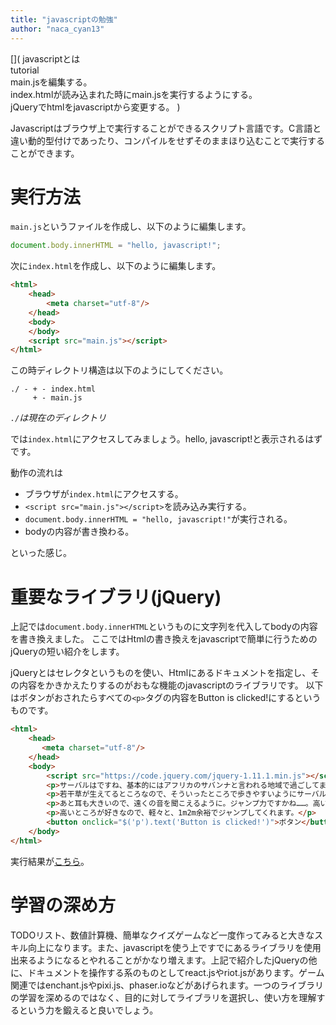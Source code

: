 ```yaml
---
title: "javascriptの勉強"
author: "naca_cyan13"
---
```


[](
javascriptとは\
tutorial\
main.jsを編集する。\
index.htmlが読み込まれた時にmain.jsを実行するようにする。\
jQueryでhtmlをjavascriptから変更する。
)

Javascriptはブラウザ上で実行することができるスクリプト言語です。C言語と違い動的型付けであったり、コンパイルをせずそのままほり込むことで実行することができます。

# 実行方法

`main.js`というファイルを作成し、以下のように編集します。

```javascript
document.body.innerHTML = "hello, javascript!";
```

次に`index.html`を作成し、以下のように編集します。

```html
<html>
    <head>
        <meta charset="utf-8"/>
    </head>
    <body>
    </body>
    <script src="main.js"></script>
</html>
```

この時ディレクトリ構造は以下のようにしてください。

```
./ - + - index.html
     + - main.js
```

_`./`は現在のディレクトリ_

では`index.html`にアクセスしてみましょう。hello, javascript!と表示されるはずです。

動作の流れは

- ブラウザが`index.html`にアクセスする。
- `<script src="main.js"></script>`を読み込み実行する。
- `document.body.innerHTML = "hello, javascript!"`が実行される。
- bodyの内容が書き換わる。

といった感じ。

# 重要なライブラリ(jQuery)

上記では`document.body.innerHTML`というものに文字列を代入してbodyの内容を書き換えました。
ここではHtmlの書き換えをjavascriptで簡単に行うためのjQueryの短い紹介をします。


jQueryとはセレクタというものを使い、Htmlにあるドキュメントを指定し、その内容をかきかえたりするのがおもな機能のjavascriptのライブラリです。
以下はボタンがおされたらすべての`<p>`タグの内容をButton is clicked!にするというものです。

```html
<html>
    <head>
       <meta charset="utf-8"/> 
    </head>
    <body>
        <script src="https://code.jquery.com/jquery-1.11.1.min.js"></script>
        <p>サーバルはですね、基本的にはアフリカのサバンナと言われる地域で過ごしてまして、</p>
        <p>若干草が生えてるところなので、そういったところで歩きやすいようにサーバルは細長い個体で。</p>
        <p>あと耳も大きいので、遠くの音を聞こえるように。ジャンプ力ですかね……。高いところにスッとジャンプできる動物でして。</p>
        <p>高いところが好きなので、軽々と、1m2m余裕でジャンプしてくれます。</p>
        <button onclick="$('p').text('Button is clicked!')">ボタン</button>
    </body>
</html>
```

実行結果が<a href="https://pages.calc.mie.jp/sUgarCubeBox/jquery.html">こちら</a>。

# 学習の深め方

TODOリスト、数値計算機、簡単なクイズゲームなど一度作ってみると大きなスキル向上になります。また、javascriptを使う上ですでにあるライブラリを使用出来るようになるとやれることがかなり増えます。上記で紹介したjQueryの他に、ドキュメントを操作する系のものとしてreact.jsやriot.jsがあります。ゲーム関連ではenchant.jsやpixi.js、phaser.ioなどがあげられます。一つのライブラリの学習を深めるのではなく、目的に対してライブラリを選択し、使い方を理解するという力を鍛えると良いでしょう。





